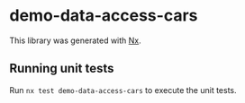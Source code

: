 # demo-data-access-cars

This library was generated with [Nx](https://nx.dev).

## Running unit tests

Run `nx test demo-data-access-cars` to execute the unit tests.
